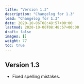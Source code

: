 ```yaml
---
title: "Version 1.3"
description: "Changelog for 1.3"
lead: "Changelog for 1.3"
date: 2020-10-06T08:48:57+00:00
lastmod: 2020-10-06T08:48:57+00:00
draft: false
images: []
weight: 77
toc: true
---
```


## Version 1.3

- Fixed spelling mistakes.

